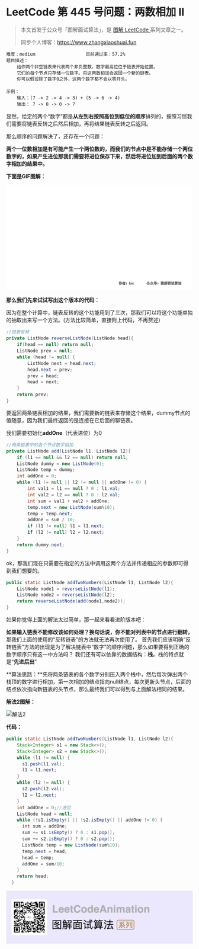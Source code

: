 # LeetCode 第 445 号问题：两数相加 II  

> 本文首发于公众号「图解面试算法」，是 [图解 LeetCode ](<https://github.com/MisterBooo/LeetCodeAnimation>) 系列文章之一。
>
> 同步个人博客：https://www.zhangxiaoshuai.fun


```txt
难度：medium					目前通过率：57.2%
题目描述：
	给你两个非空链表来代表两个非负整数。数字最高位位于链表开始位置。
	它们的每个节点只存储一位数字。将这两数相加会返回一个新的链表。
	你可以假设除了数字0之外，这两个数字都不会以零开头。

示例：
	输入：(7 -> 2 -> 4 -> 3) + (5 -> 6 -> 4)
	输出： 7 -> 8 -> 0 -> 7
```

<!-- more -->

显然，给定的两个“数字”都是**从左到右按照高位到低位的顺序**排列的，按照习惯我们需要将链表反转之后然后相加，再将结果链表反转之后返回。

那么顺序的问题解决了，还存在一个问题：

**两个一位数相加是有可能产生一个两位数的，而我们的节点中是不能存储一个两位数字的，如果产生进位那我们需要将进位保存下来，然后将进位加到后面的两个数字相加的结果中。**

**下面是GIF图解：**

![解法1](../Animation/Animation01.gif)

**那么我们先来试试写出这个版本的代码：**

因为在整个计算中，链表反转的这个功能用到了三次，那我们可以将这个功能单独的抽取出来写一个方法。(方法比较简单，直接附上代码，不再赘述)

```java
//链表反转
private ListNode reverseListNode(ListNode head){
    if(head == null) return null;
    ListNode prev = null;
    while (head != null) {
        ListNode next = head.next;
        head.next = prev;
        prev = head;
        head = next;
    }
    return prev;
}
```

要返回两条链表相加的结果，我们需要新的链表来存储这个结果，dummy节点的值随意，因为我们最终返回的是连接在它后面的聊链表。

我们需要初始化**addOne**（代表进位）为0

```java
//两条链表中的各个节点数字相加
private ListNode add(ListNode l1, ListNode l2){
    if (l1 == null && l2 == null) return null;
    ListNode dummy = new ListNode(0);
    ListNode temp = dummy;
    int addOne = 0;
    while (l1 != null || l2 != null || addOne != 0) {
        int val1 = l1 == null ? 0 : l1.val;
        int val2 = l2 == null ? 0 : l2.val;
        int sum = val1 + val2 + addOne;
        temp.next = new ListNode(sum%10);
        temp = temp.next;
        addOne = sum / 10;
        if (l1 != null) l1 = l1.next;
        if (l2 != null) l2 = l2.next;
    }
    return dummy.next;
}
```

ok，那我们现在只需要在指定的方法中调用这两个方法并传递相应的参数即可得到我们想要的。

```java
public static ListNode addTwoNumbers(ListNode l1, ListNode l2){
    ListNode node1 = reverseListNode(l1);
    ListNode node2 = reverseListNode(l2);
    return reverseListNode(add(node1,node2));
}
```

如果你觉得上面的解法太过简单，那一起来看看进阶版本吧：

**如果输入链表不能修改该如何处理？换句话说，你不能对列表中的节点进行翻转。**
那我们上面的使用的“反转链表”的方法就无法再次使用了。
首先我们应该明确“反转链表”方法的出现是为了解决链表中“数字”的顺序问题，那么如果要得到正确的数字顺序只有这一中方法吗？
我们还有可以依靠的数据结构：**栈**。栈的特点就是“**先进后出**”

**算法思路：**先将两条链表的各个数字分别压入两个栈中，然后每次弹出两个栈顶的数字进行相加，第一次相加的结点指向null结点，每次更新头节点，后面的结点依次指向新链表的头节点，那么最终我们可以得到与上面解法相同的结果。

**解法2图解：**

![解法2](../Animation/Animation02.gif)

**代码：**

```java
public static ListNode addTwoNumbers(ListNode l1, ListNode l2){
    Stack<Integer> s1 = new Stack<>();
    Stack<Integer> s2 = new Stack<>();
    while (l1 != null) {
      s1.push(l1.val);
      l1 = l1.next;
    }
    while (l2 != null) {
      s2.push(l2.val);
      l2 = l2.next;
    }
    int addOne = 0;//进位
    ListNode head = null;
   	while (!s1.isEmpty() || !s2.isEmpty() || addOne != 0) {
      int sum = addOne;
      sum += s1.isEmpty() ? 0 : s1.pop();
      sum += s2.isEmpty() ? 0 : s2.pop();
      ListNode temp = new ListNode(sum%10);
      temp.next = head;
      head = temp;
      addOne = sum/10;
    }
    return head;
  }
```

![](../../Pictures/qrcode.jpg)
